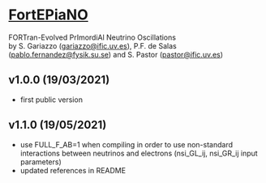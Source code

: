 # [FortEPiaNO](https://bitbucket.org/ahep_cosmo/fortepiano_public/)
FORTran-Evolved PrImordiAl Neutrino Oscillations  
by S. Gariazzo (gariazzo@ific.uv.es), P.F. de Salas (pablo.fernandez@fysik.su.se) and S. Pastor (pastor@ific.uv.es)

## v1.0.0 (19/03/2021)
* first public version

## v1.1.0 (19/05/2021)
* use FULL_F_AB=1 when compiling in order to use non-standard interactions between neutrinos and electrons (nsi_GL_ij, nsi_GR_ij input parameters)
* updated references in README
